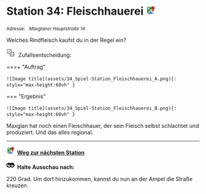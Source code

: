 # Station 34: Fleischhauerei  <a href="https://www.google.com/maps/dir/?api=1&travelmode=walking&destination=47.7964996,13.0238548"><img src="https://github.com/kipppunkte/kipppunkte/raw/gh-pages/assets/google-maps.svg" width="24" height="24"></a>

<small>Adresse:<em style="margin-left: 10px">Maxglaner Hauptstraße 14</em></small>



Welches Rindfleisch kaufst du in der Regel ein?
<div class="md-button dice-pic"><img class="no-click" src="https://github.com/kipppunkte/kipppunkte/raw/gh-pages/assets/rolling-dices.svg" style="height: 1.6em;margin-right :5px;background:white">  Zufallsentscheidung:<span class="dice-resp"/></div>

===+ "Auftrag" 

    ![Image title](assets/34_Spiel-Station_Fleischhauerei_A.png){: style="max-height:60vh" }

=== "Ergebnis"

    ![Image title](assets/34_Spiel-Station_Fleischhauerei_B.png){: style="max-height:60vh" }


Maxglan hat noch einen Fleischhauer, der sein Fleisch selbst schlachtet und produziert. Und das alles regional.



____

<a href="https://www.google.com/maps/dir/?api=1&travelmode=walking&destination=47.7971019,13.022302"><img src="https://github.com/kipppunkte/kipppunkte/raw/gh-pages/assets/google-maps.svg" style="height: 1.5em;margin-right: 0.5em"></a>**[Weg zur nächsten Station](https://www.google.com/maps/dir/?api=1&travelmode=walking&destination=47.7971019,13.022302)**



<img class="no-click" src="https://github.com/kipppunkte/kipppunkte/raw/gh-pages/assets/eyes.svg" style="height: 1.5em;background: white;margin-right: 0.5em">**Halte Ausschau nach:**

220 Grad. Um dort hinzukommen, kannst du nun an der Ampel die Straße kreuzen.